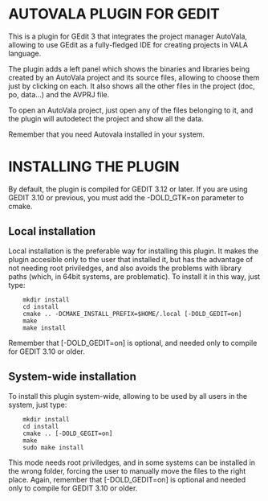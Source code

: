 # AUTOVALA PLUGIN FOR GEDIT #

This is a plugin for GEdit 3 that integrates the project manager AutoVala,
allowing to use GEdit as a fully-fledged IDE for creating projects in VALA
language.

The plugin adds a left panel which shows the binaries and libraries being
created by an AutoVala project and its source files, allowing to choose them
just by clicking on each. It also shows all the other files in the project
(doc, po, data...) and the AVPRJ file.

To open an AutoVala project, just open any of the files belonging to it, and
the plugin will autodetect the project and show all the data.

Remember that you need Autovala installed in your system.

# INSTALLING THE PLUGIN #

By default, the plugin is compiled for GEDIT 3.12 or later. If you are using
GEDIT 3.10 or previous, you must add the -DOLD_GTK=on parameter to cmake.


## Local installation ##

Local installation is the preferable way for installing this plugin. It makes
the plugin accesible only to the user that installed it, but has the advantage
of not needing root priviledges, and also avoids the problems with library
paths (which, in 64bit systems, are problematic). To install it in this way,
just type:

        mkdir install
        cd install
        cmake .. -DCMAKE_INSTALL_PREFIX=$HOME/.local [-DOLD_GEDIT=on]
        make
        make install

Remember that [-DOLD_GEDIT=on] is optional, and needed only to compile for
GEDIT 3.10 or older.


## System-wide installation ##

To install this plugin system-wide, allowing to be used by all users in the
system, just type:

        mkdir install
        cd install
        cmake .. [-DOLD_GEGIT=on]
        make
        sudo make install

This mode needs root priviledges, and in some systems can be installed in the
wrong folder, forcing the user to manually move the files to the right place.
Again, remember that [-DOLD_GEDIT=on] is optional and needed only to compile
for GEDIT 3.10 or older.
